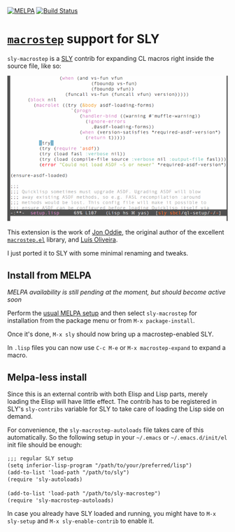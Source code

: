 [![MELPA](http://melpa.org/packages/sly-macrostep-badge.svg)](http://melpa.org/#/sly-macrostep)
[![Build Status](https://travis-ci.org/capitaomorte/sly-macrostep.svg?branch=master)](https://travis-ci.org/capitaomorte/sly-macrostep)

# [`macrostep`][1] support for SLY

`sly-macrostep` is a [SLY][sly] contrib for expanding CL macros right
inside the source file, like so:

![animation](animation.gif)

This extension is the work of [Jon Oddie](github.com/joddie), the
original author of the excellent [`macrostep.el`][1] library, and
[Luís Oliveira](github.com/luismbo).

I just ported it to SLY with some minimal renaming and tweaks.

## Install from MELPA

*MELPA availability is still pending at the moment, but should 
become active soon*

Perform the [usual MELPA setup](http://melpa.org) and then select
`sly-macrostep` for installation from the package menu or from `M-x
package-install`.

Once it's done, `M-x sly` should now bring up a macrostep-enabled
SLY.

In `.lisp` files you can now use `C-c M-e` or `M-x macrostep-expand`
to expand a macro.

## Melpa-less install

Since this is an external contrib with both Elisp and Lisp parts,
merely loading the Elisp will have little effect. The contrib has to
be registered in SLY's `sly-contribs` variable for SLY to take care of
loading the Lisp side on demand.

For convenience, the `sly-macrostep-autoloads` file takes care
of this automatically. So the following setup in your `~/.emacs` or
`~/.emacs.d/init/el` init file should be enough:

```elisp
;;; regular SLY setup
(setq inferior-lisp-program "/path/to/your/preferred/lisp")
(add-to-list 'load-path "/path/to/sly")
(require 'sly-autoloads)

(add-to-list 'load-path "/path/to/sly-macrostep")
(require 'sly-macrostep-autoloads)
```

In case you already have SLY loaded and running, you might have to
`M-x sly-setup` and `M-x sly-enable-contrib` to enable it.


[1]: https://github.com/joddie/macrostep
[sly]: https://github.com/capitaomorte/sly





